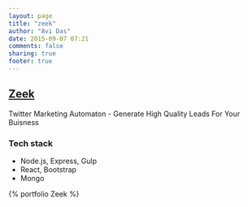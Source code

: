 ```yaml
---
layout: page
title: "zeek"
author: "Avi Das"
date: 2015-09-07 07:21
comments: false
sharing: true
footer: true
---
```


## [Zeek](http://www.zeek.ai/)

Twitter Marketing Automaton - Generate High Quality Leads For Your Buisness

### Tech stack
- Node.js, Express, Gulp
- React, Bootstrap
- Mongo

{% portfolio Zeek %}
